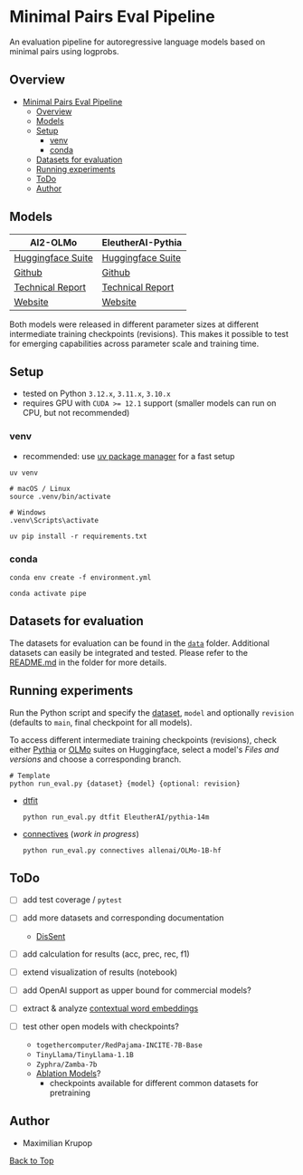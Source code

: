 # Minimal Pairs Eval Pipeline

An evaluation pipeline for autoregressive language models based on minimal pairs using logprobs.

## Overview

- [Minimal Pairs Eval Pipeline](#minimal-pairs-eval-pipeline)
  - [Overview](#overview)
  - [Models](#models)
  - [Setup](#setup)
    - [venv](#venv)
    - [conda](#conda)
  - [Datasets for evaluation](#datasets-for-evaluation)
  - [Running experiments](#running-experiments)
  - [ToDo](#todo)
  - [Author](#author)

## Models

| AI2-OLMo                                  | EleutherAI-Pythia                              |
|-------------------------------------------|------------------------------------------------|
| [Huggingface Suite](https://huggingface.co/collections/allenai/olmo-suite-65aeaae8fe5b6b2122b46778) | [Huggingface Suite](https://huggingface.co/collections/EleutherAI/pythia-scaling-suite-64fb5dfa8c21ebb3db7ad2e1) |
| [Github](https://github.com/allenai/OLMo) | [Github](https://github.com/EleutherAI/pythia) |
| [Technical Report](https://arxiv.org/abs/2402.00838) | [Technical Report](https://arxiv.org/abs/2304.01373) |
| [Website](https://allenai.org/) | [Website](https://www.eleuther.ai/) |

Both models were released in different parameter sizes at different intermediate training checkpoints (revisions).
This makes it possible to test for emerging capabilities across parameter scale and training time.

## Setup

- tested on Python `3.12.x`, `3.11.x`, `3.10.x`
- requires GPU with `CUDA >= 12.1` support (smaller models can run on CPU, but not recommended)

### venv

- recommended: use [uv package manager](https://github.com/astral-sh/uv) for a fast setup

```shell
uv venv
```

```shell
# macOS / Linux
source .venv/bin/activate
```

```shell
# Windows
.venv\Scripts\activate
```

```shell
uv pip install -r requirements.txt
```

### conda

```shell
conda env create -f environment.yml
```

```shell
conda activate pipe
```

## Datasets for evaluation

The datasets for evaluation can be found in the [`data`](data) folder.
Additional datasets can easily be integrated and tested.
Please refer to the [README.md](data/README.md) in the folder for more details.

## Running experiments

Run the Python script and specify the [dataset](data/README.md), `model` and
optionally `revision` (defaults to `main`, final checkpoint for all models).

To access different intermediate training checkpoints (revisions), check either [Pythia](https://huggingface.co/collections/EleutherAI/pythia-scaling-suite-64fb5dfa8c21ebb3db7ad2e1) or [OLMo](https://huggingface.co/collections/allenai/olmo-suite-65aeaae8fe5b6b2122b46778) suites on Huggingface, select a model's *Files and versions* and choose a corresponding branch.

```shell
# Template
python run_eval.py {dataset} {model} {optional: revision}
```

- [dtfit](data/dtfit/README.md)

  ```shell
  python run_eval.py dtfit EleutherAI/pythia-14m
  ```

- [connectives](data/connectives/README.md) (*work in progress*)

  ```shell
  python run_eval.py connectives allenai/OLMo-1B-hf
  ```

## ToDo

- [ ] add test coverage / `pytest`

- [ ] add more datasets and corresponding documentation
  - [DisSent](https://github.com/windweller/DisExtract)

- [ ] add calculation for results (acc, prec, rec, f1)

- [ ] extend visualization of results (notebook)

- [ ] add OpenAI support as upper bound for commercial models?

- [ ] extract & analyze [contextual word embeddings](https://github.com/kanishkamisra/minicons/blob/master/examples/word_representations.md)

- [ ] test other open models with checkpoints?
  - `togethercomputer/RedPajama-INCITE-7B-Base`
  - `TinyLlama/TinyLlama-1.1B`
  - `Zyphra/Zamba-7b`
  - [Ablation Models](https://huggingface.co/collections/HuggingFaceFW/ablation-models-662457b0d213e8c14fe47f32)?
    - checkpoints available for different common datasets for pretraining

## Author

- Maximilian Krupop

[Back to Top](#minimal-pairs-eval-pipeline)
